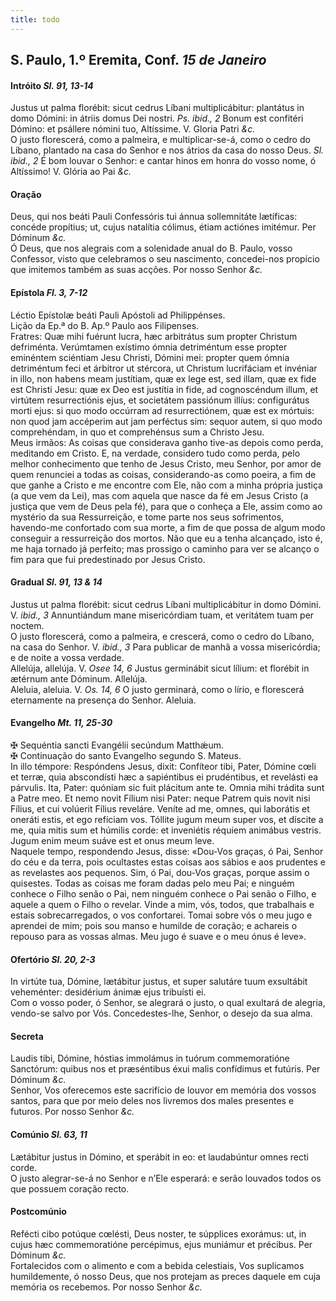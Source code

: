 ```yaml
---
title: todo
---
```

<h2 class="text-center">S. Paulo, 1.º Eremita, Conf. <em>15 de Janeiro</em></h2>

<h4 class="text-center">Intróito <em>Sl. 91, 13-14</em></h4>
<div class="container-fluid">
<div class="row">
<div class="dropcap text-justify">
Justus ut palma florébit: sicut cedrus Líbani multiplicábitur: plantátus in domo Dómini: in átriis domus Dei nostri. <em>Ps. ibid., 2</em> Bonum est confitéri Dómino: et psállere nómini tuo, Altíssime.
V. Gloria Patri <em>&c.</em>
</div>
<div class="dropcap text-justify">
O justo florescerá, como a palmeira, e multiplicar-se-á, como o cedro do Líbano, plantado na casa do Senhor e nos átrios da casa do nosso Deus. <em>Sl. ibid., 2</em> É bom louvar o Senhor: e cantar hinos em honra do vosso nome, ó Altíssimo!
V. Glória ao Pai <em>&c.</em>
</div>
</div>
</div>

<h4 class="text-center">Oração</h4>
<div class="container-fluid">
<div class="row">
<div class="dropcap text-justify">
Deus, qui nos beáti Pauli Confessóris tui ánnua sollemnitáte lætíficas: concéde propítius; ut, cujus natalítia cólimus, étiam actiónes imitémur. Per Dóminum <em>&c.</em>
</div>
<div class="dropcap text-justify">
Ó Deus, que nos alegrais com a solenidade anual do B. Paulo, vosso Confessor, visto que celebramos o seu nascimento, concedei-nos propício que imitemos também as suas acções. Por nosso Senhor <em>&c.</em>
</div>
</div>
</div>

<h4 class="text-center">Epístola <em>Fl. 3, 7-12</em></h4>
<div class="container-fluid">
<div class="row">
<div class="text-justify">
Léctio Epístolæ beáti Pauli Apóstoli ad Philippénses.
</div>
<div class="text-justify">
Lição da Ep.ª do B. Ap.º Paulo aos Filipenses.
</div>
<div class="dropcap text-justify">
Fratres: Quæ mihi fuérunt lucra, hæc arbitrátus sum propter Christum defriménta. Verúmtamen exístimo ómnia detriméntum esse propter eminéntem sciéntiam Jesu Christi, Dómini mei: propter quem ómnia detriméntum feci et árbitror ut stércora, ut Christum lucrifáciam et invéniar in illo, non habens meam justítiam, quæ ex lege est, sed illam, quæ ex fide est Christi Jesu: quæ ex Deo est justítia in fide, ad cognoscéndum illum, et virtútem resurrectiónis ejus, et societátem passiónum illíus: configurátus morti ejus: si quo modo occúrram ad resurrectiónem, quæ est ex mórtuis: non quod jam accéperim aut jam perféctus sim: sequor autem, si quo modo comprehéndam, in quo et comprehénsus sum a Christo Jesu.
</div>
<div class="dropcap text-justify">
Meus irmãos: As coisas que considerava ganho tive-as depois como perda, meditando em Cristo. E, na verdade, considero tudo como perda, pelo melhor conhecimento que tenho de Jesus Cristo, meu Senhor, por amor de quem renunciei a todas as coisas, considerando-as como poeira, a fim de que ganhe a Cristo e me encontre com Ele, não com a minha própria justiça (a que vem da Lei), mas com aquela que nasce da fé em Jesus Cristo (a justiça que vem de Deus pela fé), para que o conheça a Ele, assim como ao mystério da sua Ressurreição, e tome parte nos seus sofrimentos, havendo-me confortado com sua morte, a fim de que possa de algum modo conseguir a ressurreição dos mortos. Não que eu a tenha alcançado, isto é, me haja tornado já perfeito; mas prossigo o caminho para ver se alcanço o fim para que fui predestinado por Jesus Cristo.
</div>
</div>
</div>

<h4 class="text-center">Gradual <em>Sl. 91, 13 & 14</em></h4>
<div class="container-fluid">
<div class="row">
<div class="dropcap text-justify">
Justus ut palma florébit: sicut cedrus Líbani multiplicábitur in domo Dómini. V. <em>ibid., 3</em> Annuntiándum mane misericórdiam tuam, et veritátem tuam per noctem.
</div>
<div class="dropcap text-justify">
O justo florescerá, como a palmeira, e crescerá, como o cedro do Líbano, na casa do Senhor. V. <em>ibid., 3</em> Para publicar de manhã a vossa misericórdia; e de noite a vossa verdade.
</div>
<div class="text-justify">
Allelúja, allelúja. V. <em>Osee 14, 6</em> Justus germinábit sicut lílium: et florébit in ætérnum ante Dóminum. Allelúja.
</div>
<div class="text-justify">
Aleluia, aleluia. V. <em>Os. 14, 6</em> O justo germinará, como o lírio, e florescerá eternamente na presença do Senhor. Aleluia. 
</div>
</div>
</div>

<h4 class="text-center">Evangelho <em>Mt. 11, 25-30</em></h4>
<div class="container-fluid">
<div class="row">
<div class="text-justify">
<span class="text-danger">&#10016;</span> Sequéntia sancti Evangélii secúndum Matthǽum.
</div>
<div class="text-justify">
<span class="text-danger">&#10016;</span> Continuação do santo Evangelho segundo S. Mateus.
</div>
<div class="dropcap text-justify">
In illo témpore: Respóndens Jesus, dixit: Confíteor tibi, Pater, Dómine cœli et terræ, quia abscondísti hæc a sapiéntibus ei prudéntibus, et revelásti ea párvulis. Ita, Pater: quóniam sic fuit plácitum ante te. Omnia mihi trádita sunt a Patre meo. Et nemo novit Fílium nisi Pater: neque Patrem quis novit nisi Fílius, et cui volúerit Fílius reveláre. Veníte ad me, omnes, qui laborátis et oneráti estis, et ego refíciam vos. Tóllite jugum meum super vos, et díscite a me, quia mitis sum et húmilis corde: et inveniétis réquiem animábus vestris. Jugum enim meum suáve est et onus meum leve.
</div>
<div class="dropcap text-justify">
Naquele tempo, respondendo Jesus, disse: «Dou-Vos graças, ó Pai, Senhor do céu e da terra, pois ocultastes estas coisas aos sábios e aos prudentes e as revelastes aos pequenos. Sim, ó Pai, dou-Vos graças, porque assim o quisestes. Todas as coisas me foram dadas pelo meu Pai; e ninguém conhece o Filho senão o Pai, nem ninguém conhece o Pai senão o Filho, e aquele a quem o Filho o revelar. Vinde a mim, vós, todos, que trabalhais e estais sobrecarregados, o vos confortarei. Tomai sobre vós o meu jugo e aprendei de mim; pois sou manso e humilde de coração; e achareis o repouso para as vossas almas. Meu jugo é suave e o meu ónus é leve».
</div>
</div>
</div>

<h4 class="text-center">Ofertório <em>Sl. 20, 2-3</em></h4>
<div class="container-fluid">
<div class="row">
<div class="dropcap text-justify">
In virtúte tua, Dómine, lætábitur justus, et super salutáre tuum exsultábit veheménter: desidérium ánimæ ejus tribuísti ei. 
</div>
<div class="dropcap text-justify">
Com o vosso poder, ó Senhor, se alegrará o justo, o qual exultará de alegria, vendo-se salvo por Vós. Concedestes-lhe, Senhor, o desejo da sua alma.
</div>
</div>
</div>

<h4 class="text-center">Secreta</h4>
<div class="container-fluid">
<div class="row">
<div class="dropcap text-justify">
Laudis tibi, Dómine, hóstias immolámus in tuórum commemoratióne Sanctórum: quibus nos et præséntibus éxui malis confídimus et futúris. Per Dóminum <em>&c.</em>
</div>
<div class="dropcap text-justify">
Senhor, Vos oferecemos este sacrifício de louvor em memória dos vossos santos, para que por meio deles nos livremos dos males presentes e futuros. Por nosso Senhor <em>&c.</em>
</div>
</div>
</div>

<h4 class="text-center">Comúnio <em>Sl. 63, 11</em></h4>
<div class="container-fluid">
<div class="row">
<div class="dropcap text-justify">
Lætábitur justus in Dómino, et sperábit in eo: et laudabúntur omnes recti corde.
</div>
<div class="dropcap text-justify">
O justo alegrar-se-á no Senhor e n’Ele esperará: e serão louvados todos os que possuem coração recto.
</div>
</div>
</div>

<h4 class="text-center">Postcomúnio</h4>
<div class="container-fluid">
<div class="row">
<div class="dropcap text-justify">
Refécti cibo potúque cœlésti, Deus noster, te súpplices exorámus: ut, in cujus hæc commemoratióne percépimus, ejus muniámur et précibus. Per Dóminum <em>&c.</em>
</div>
<div class="dropcap text-justify">
Fortalecidos com o alimento e com a bebida celestiais, Vos suplicamos humildemente, ó nosso Deus, que nos protejam as preces daquele em cuja memória os recebemos. Por nosso Senhor <em>&c.</em>
</div>
</div>
</div>
